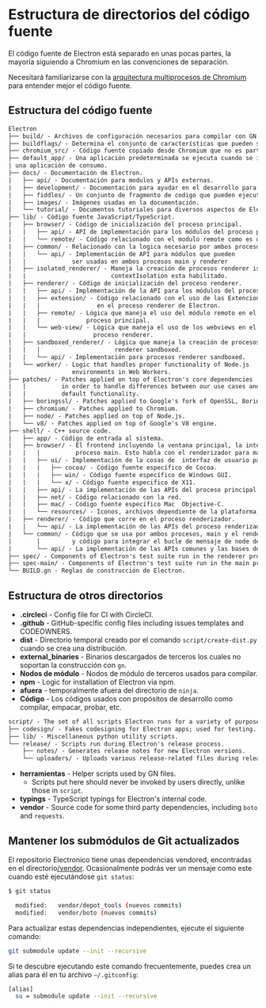 # Estructura de directorios del código fuente

El código fuente de Electron está separado en unas pocas partes, la mayoría siguiendo a Chromium en las convenciones de separación.

Necesitará familiarizarse con la [arquitectura multiprocesos de Chromium](https://dev.chromium.org/developers/design-documents/multi-process-architecture) para entender mejor el código fuente.

## Estructura del código fuente

```diff
Electron
├── build/ - Archivos de configuración necesarios para compilar con GN.
├── buildflags/ - Determina el conjunto de características que pueden ser compiladas condicionalmente.
├── chromium_src/ - Código fuente copiado desde Chromium que no es parte de la capa de contenido.
├── default_app/ - Una aplicación predeterminada se ejecuta cuando se inicia Electron sin proveer 
| una aplicación de consumo.
├── docs/ - Documentación de Electron.
|   ├── api/ - Documentación para modulos y APIs externas.
|   ├── development/ - Documentación para ayudar en el desarrollo para y con Electron.
|   ├── fiddles/ - Un conjunto de fragmento de codigo que pueden ejecutarse en Electron Fiddle.
|   ├── images/ - Imágenes usadas en la documentación.
|   └── tutorial/ - Documentos tutoriales para diversos aspectos de Electron.
├── lib/ - Código fuente JavaScript/TypeScript.
|   ├── browser/ - Código de inicialización del proceso principal.
|   |   ├── api/ - API de implementación para los módulos del proceso principal.
|   |   └── remote/ - Código relacionado con el modulo remote como es usado en el proceso principal.
|   ├── common/ - Relacionado con la logica necesario por ambos procesos el main y el renderer.
|   |   └── api/ - Implementación de API para módulos que pueden  
|   |             ser usadas en ambos procesos main y renderer
|   ├── isolated_renderer/ - Maneja la creación de procesos renderer isolados cuando
|   |                        contextIsolation esta habilitado.
|   ├── renderer/ - Código de inicialización del proceso renderer.
|   |   ├── api/ - Implementación de la API para los módulos del proceso renderer.
|   |   ├── extension/ - Código relacionado con el uso de las Extenciones de Chrome
|   |   |                en el proceso renderer de Electron.
|   |   ├── remote/ - Lógica que maneja el uso del módulo remoto en el 
|   |   |             proceso principal.
|   |   └── web-view/ - Lógica que maneja el uso de los webviews en el 
|   |                   proceso renderer.
|   ├── sandboxed_renderer/ - Lógica que maneja la creación de procesos 
|   |   |                     renderer sandboxed.
|   |   └── api/ - Implementación para procesos renderer sandboxed.
|   └── worker/ - Logic that handles proper functionality of Node.js
|                 environments in Web Workers.
├── patches/ - Patches applied on top of Electron's core dependencies
|   |          in order to handle differences between our use cases and
|   |          default functionality.
|   ├── boringssl/ - Patches applied to Google's fork of OpenSSL, BoringSSL.
|   ├── chromium/ - Patches applied to Chromium.
|   ├── node/ - Patches applied on top of Node.js.
|   └── v8/ - Patches applied on top of Google's V8 engine.
├── shell/ - C++ source code.
|   ├── app/ - Código de entrada al sistema.
|   ├── browser/ - El frontend incluyendo la ventana principal, la interfaz de usuario y todo lo relacionado al
|   |   |          proceso main. Esto habla con el renderizador para manejar páginas web.
|   |   ├── ui/ - Implementación de la cosas de  interfaz de usuario para las diferentes plataformas.
|   |   |   ├── cocoa/ - Código fuente específico de Cocoa.
|   |   |   ├── win/ - Código fuente específico de Windows GUI.
|   |   |   └── x/ - Código fuente especifico de X11.
|   |   ├── api/ - La implementación de las APIs del proceso principal.
|   |   ├── net/ - Código relacionado con la red.
|   |   ├── mac/ - Código fuente especifico Mac  Objective-C.
|   |   └── resources/ - Iconos, archivos dependiente de la plataforma, etc.
|   ├── renderer/ - Código que corre en el proceso renderizador.
|   |   └── api/ - La implementación de las APIs del proceso renderizador.
|   └── common/ - Código que se usa por ambos procesos, main y el renderer, incluye algunos funciones útiles
|       |         y código para integrar el bucle de mensaje de node dentro de bucle de mensaje de Chromium.
|       └── api/ - La implementación de las APIs comunes y las bases de los módulos integrados de Electron.
├── spec/ - Components of Electron's test suite run in the renderer process.
├── spec-main/ - Components of Electron's test suite run in the main process.
└── BUILD.gn - Reglas de construcción de Electron.
```

## Estructura de otros directorios

* **.circleci** - Config file for CI with CircleCI.
* **.github** - GitHub-specific config files including issues templates and CODEOWNERS.
* **dist** - Directorio temporal creado por el comando `script/create-dist.py` cuando se crea una distribución.
* **external_binaries** - Binarios descargados de terceros los cuales no soportan la construcción con `gn`.
* **Nodos de módulo** - Nodos de módulo de terceros usados para compilar.
* **npm** - Logic for installation of Electron via npm.
* **afuera** - temporalmente afuera del directorio de `ninja`.
* **Código** - Los códigos usados con propósitos de desarrollo como compilar, empacar, probar, etc.

```diff
script/ - The set of all scripts Electron runs for a variety of purposes.
├── codesign/ - Fakes codesigning for Electron apps; used for testing.
├── lib/ - Miscellaneous python utility scripts.
└── release/ - Scripts run during Electron's release process.
    ├── notes/ - Generates release notes for new Electron versions.
    └── uploaders/ - Uploads various release-related files during release.
```

* **herramientas** - Helper scripts used by GN files. 
  * Scripts put here should never be invoked by users directly, unlike those in `script`.
* **typings** - TypeScript typings for Electron's internal code.
* **vendor** - Source code for some third party dependencies, including `boto` and `requests`.

## Mantener los submódulos de Git actualizados

El repositorio Electronico tiene unas dependencias vendored, encontradas en el directorio[/vendor](https://github.com/electron/electron/tree/master/vendor). Ocasionalmente podrás ver un mensaje como este cuando esté ejecutándose `git status`:

```sh
$ git status

  modified:   vendor/depot_tools (nuevos commits)
  modified:   vendor/boto (nuevos commits)
```

Para actualizar estas dependencias independientes, ejecute el siguiente comando:

```sh
git submodule update --init --recursive
```

Si te descubre ejecutando este comando frecuentemente, puedes crea un alias para él en tu archivo `~/.gitconfig`:

```sh
[alias]
  su = submodule update --init --recursive
```